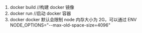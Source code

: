 1. docker build //构建 docker 镜像
2. docker run //启动 docker 容器
3. docker docker 默认会限制 node 内存大小为 2G，可以通过 ENV NODE_OPTIONS="--max-old-space-size=4096"
